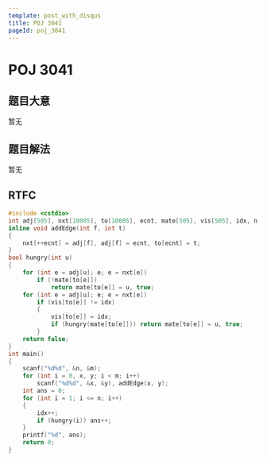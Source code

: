 ```yaml
---
template: post_with_disqus
title: POJ 3041
pageId: poj_3041
---
```


# POJ 3041
<span id="poem"></span><script>$(function(){$.ajax('/api/poem?rnd='+Date.now()+Math.random()).done(function(data){$('#poem').text(data);});});</script>
## 题目大意
暂无

## 题目解法
暂无

## RTFC

```cpp
#include <cstdio>
int adj[505], nxt[10005], to[10005], ecnt, mate[505], vis[505], idx, n, m;
inline void addEdge(int f, int t)
{
    nxt[++ecnt] = adj[f], adj[f] = ecnt, to[ecnt] = t;
}
bool hungry(int u)
{
    for (int e = adj[u]; e; e = nxt[e])
        if (!mate[to[e]])
            return mate[to[e]] = u, true;
    for (int e = adj[u]; e; e = nxt[e])
        if (vis[to[e]] != idx)
        {
            vis[to[e]] = idx;
            if (hungry(mate[to[e]])) return mate[to[e]] = u, true;
        }
    return false;
}
int main()
{
    scanf("%d%d", &n, &m);
    for (int i = 0, x, y; i < m; i++)
        scanf("%d%d", &x, &y), addEdge(x, y);
    int ans = 0;
    for (int i = 1; i <= n; i++)
    {
        idx++;
        if (hungry(i)) ans++;
    }
    printf("%d", ans);
    return 0;
}
```
<div id="__comment"></div>
